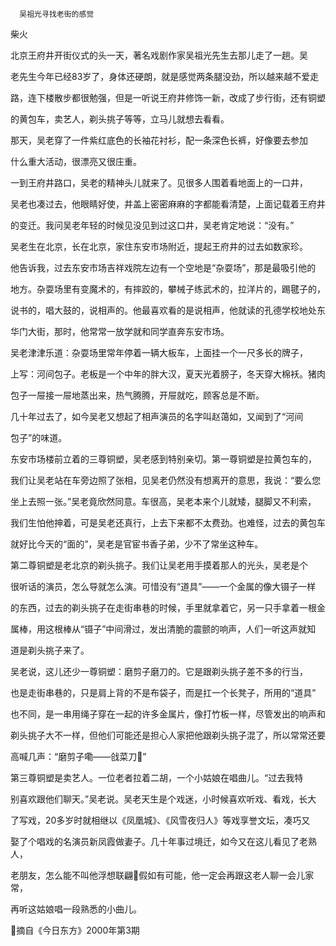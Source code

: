       吴祖光寻找老街的感觉 

  柴火

   北京王府井开街仪式的头一天，著名戏剧作家吴祖光先生去那儿走了一趟。吴

 老先生今年已经83岁了，身体还硬朗，就是感觉两条腿没劲，所以越来越不爱走

 路，连下楼散步都很勉强，但是一听说王府井修饰一新，改成了步行街，还有铜塑

 的黄包车，卖艺人，剃头挑子等等，立马儿就想去看看。

   那天，吴老穿了一件紫红底色的长袖花衬衫，配一条深色长裤，好像要去参加

 什么重大活动，很漂亮又很庄重。

   一到王府井路口，吴老的精神头儿就来了。见很多人围着看地面上的一口井，

 吴老也凑过去，他眼睛好使，井盖上密密麻麻的字都能看清楚，上面记载着王府井

 的变迁。我问吴老年轻的时候见没见到过这口井，吴老肯定地说：“没有。”

   吴老生在北京，长在北京，家住东安市场附近，提起王府井的过去如数家珍。

 他告诉我，过去东安市场吉祥戏院左边有一个空地是“杂耍场”，那是最吸引他的

 地方。杂耍场里有变魔术的，有摔跤的，攀械子练武术的，拉洋片的，踢毽子的，

 说书的，唱大鼓的，说相声的。他最喜欢看的是说相声，他就读的孔德学校地处东

 华门大街，那时，他常常一放学就和同学直奔东安市场。

   吴老津津乐道：杂耍场里常年停着一辆大板车，上面挂一个一尺多长的牌子，

 上写：河间包子。老板是一个中年的胖大汉，夏天光着膀子，冬天穿大棉袄。猪肉

 包子一屉接一屉地蒸出来，热气腾腾，开屉就吃，顾客总是不断。

   几十年过去了，如今吴老又想起了相声演员的名字叫赵蔼如，又闻到了“河间

 包子”的味道。

   东安市场楼前立着的三尊铜塑，吴老感到特别亲切。第一尊铜塑是拉黄包车的，

 我们让吴老站在车旁边照了张相，见吴老仍然没有想离开的意思，我说：“要么您

 坐上去照一张。”吴老竟欣然同意。车很高，吴老本来个儿就矮，腿脚又不利索，

 我们生怕他抻着，可是吴老还真行，上去下来都不太费劲。也难怪，过去的黄包车

 就好比今天的“面的”，吴老是官宦书香子弟，少不了常坐这种车。

   第二尊铜塑是老北京的剃头挑子。我们让吴老用手摸着那人的光头，吴老是个

 很听话的演员，怎么导就怎么演。可惜没有“道具”——一个金属的像大镊子一样

 的东西，过去的剃头挑子在走街串巷的时候，手里就拿着它，另一只手拿着一根金

 属棒，用这根棒从“镊子”中间滑过，发出清脆的震颤的响声，人们一听这声就知

 道是剃头挑子来了。

   吴老说，这儿还少一尊铜塑：磨剪子磨刀的。它是跟剃头挑子差不多的行当，

 也是走街串巷的，只是肩上背的不是布袋子，而是扛一个长凳子，所用的“道具”

 也不同，是一串用绳子穿在一起的许多金属片，像打竹板一样，尽管发出的响声和

 剃头挑子大不一样，但他们可能还是担心人家把他跟剃头挑子混了，所以常常还要

 高喊几声：“磨剪子嘞——戗菜刀”

   第三尊铜塑是卖艺人。一位老者拉着二胡，一个小姑娘在唱曲儿。“过去我特

 别喜欢跟他们聊天。”吴老说。吴老天生是个戏迷，小时候喜欢听戏、看戏，长大

 了写戏，20多岁时就相继以《凤凰城》、《风雪夜归人》等戏享誉文坛，凑巧又

 娶了个唱戏的名演员新凤霞做妻子。几十年事过境迁，如今又在这儿看见了老熟人，

 老朋友，怎么能不叫他浮想联翩假如有可能，他一定会再跟这老人聊一会儿家常，

 再听这姑娘唱一段熟悉的小曲儿。

   摘自《今日东方》2000年第3期

